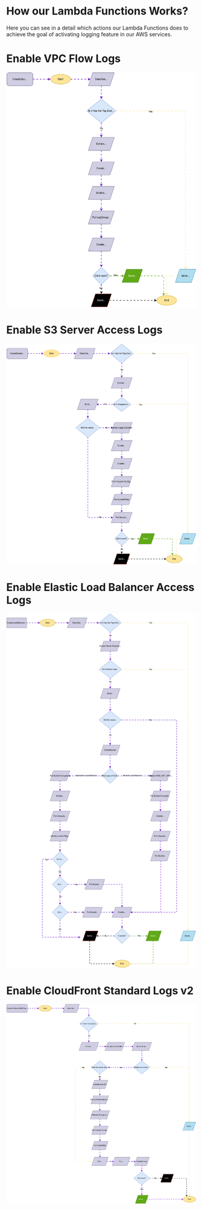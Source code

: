 # How our Lambda Functions Works?

Here you can see in a detail which actions our Lambda Functions does to achieve the goal of activating logging feature in our AWS services.

# Enable VPC Flow Logs

![Enable VPC Flow Logs](./images/enable_vpc_flow_logs.svg)

# Enable S3 Server Access Logs

![Enable S3 Server Access Logs](./images/enable_s3_server_access_logs.svg)

# Enable Elastic Load Balancer Access Logs

![Enable Elastic Load Balancer Access Logs](./images/enable_elb_access_logs.svg)

# Enable CloudFront Standard Logs v2

![Enable CloudFront Standard Logs v2](./images/enable_cloudfront_standard_logs.svg)